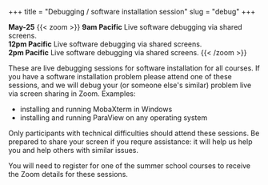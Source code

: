 +++
title = "Debugging / software installation session"
slug = "debug"
+++

**May-25**
{{< zoom >}}
<b>9am Pacific</b> Live software debugging via shared screens.<br>
<b>12pm Pacific</b> Live software debugging via shared screens.<br>
<b>2pm Pacific</b> Live software debugging via shared screens.
{{< /zoom >}}

These are live debugging sessions for software installation for all courses. If you have a software
installation problem please attend one of these sessions, and we will debug your (or someone else's
similar) problem live via screen sharing in Zoom. Examples:

* installing and running MobaXterm in Windows
* installing and running ParaView on any operating system

Only participants with technical difficulties should attend these sessions. Be prepared to share your
screen if you requre assistance: it will help us help you and help others with similar issues.

You will need to register for one of the summer school courses to receive the Zoom details for these
sessions.

